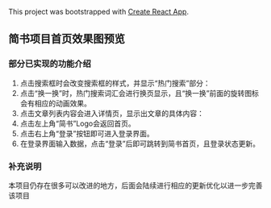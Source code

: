 This project was bootstrapped with [Create React App](https://github.com/facebook/create-react-app).

## 简书项目首页效果图预览



### 部分已实现的功能介绍

1. 点击搜索框时会改变搜索框的样式，并显示“热门搜索”部分：
2. 点击“换一换”时，热门搜索词汇会进行换页显示，且“换一换”前面的旋转图标会有相应的动画效果。
3. 点击文章列表内容会进入详情页，显示出文章的具体内容：
4. 点击左上角“简书”Logo会返回首页。
5. 点击右上角“登录”按钮即可进入登录界面。
6. 在登录界面输入数据，点击“登录”后即可跳转到简书首页，且登录状态更新。

### 补充说明

本项目仍存在很多可以改进的地方，后面会陆续进行相应的更新优化以进一步完善该项目


